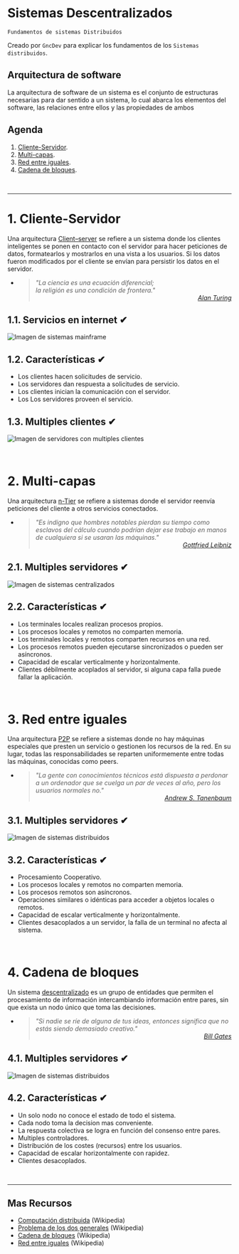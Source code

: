 # Sistemas Descentralizados
<p><code>Fundamentos de sistemas Distribuidos</code></p>
<p>Creado por <code>GncDev</code> para explicar los fundamentos de los <code>Sistemas distribuidos</code>.</p>

## Arquitectura de software
La arquitectura de software de un sistema es el conjunto de estructuras necesarias para dar sentido a un sistema, lo cual abarca los elementos del software, las relaciones entre ellos y las propiedades de ambos

## Agenda
1. [Cliente-Servidor](#1-cliente-servidor).
1. [Multi-capas](#2-multi-capa).
1. [Red entre iguales](#3-red-entre-iguales).
1. [Cadena de bloques](#4-cadena-de-bloques).

<br>

---
# 1. Cliente-Servidor
Una arquitectura [Client–server][1] se refiere a un sistema donde los clientes inteligentes se ponen en contacto con el servidor para hacer peticiones de datos, formatearlos y mostrarlos en una vista a los usuarios. Si los datos fueron modificados por el cliente se envían para persistir los datos en el servidor.

* ><i>"La ciencia es una ecuación diferencial;<br>
la religión es una condición de frontera."</i><br>
<cite style="display:block; text-align: right">[Alan Turing](https://es.wikipedia.org/wiki/Alan_Turing)</cite>

[1]:https://es.wikipedia.org/wiki/Cliente-servidor

## 1.1. Servicios en internet ✔

![Imagen de sistemas mainframe](../img/client-server.svg "Sistemas mainframe")

## 1.2. Características ✔
* Los clientes hacen solicitudes de servicio.
* Los servidores dan respuesta a solicitudes de servicio.
* Los clientes inician la comunicación con el servidor.
* Los Los servidores proveen el servicio.

## 1.3. Multiples clientes ✔

![Imagen de servidores con multiples clientes](../img/a-cliente-servidor.svg "Sistemas centralizados")

<br>

# 2. Multi-capas
Una arquitectura [n-Tier][2] se refiere a sistemas donde el servidor reenvía peticiones del cliente a otros servicios conectados.

* ><i>"Es indigno que hombres notables pierdan su tiempo como esclavos del cálculo cuando podrían dejar ese trabajo en manos de cualquiera si se usaran las máquinas."</i><br><cite style="display:block; text-align: right">[Gottfried Leibniz](https://es.wikipedia.org/wiki/Gottfried_Leibniz)</cite>

[2]:https://es.wikipedia.org/wiki/Programaci%C3%B3n_por_capas

## 2.1. Multiples servidores ✔

![Imagen de sistemas centralizados](../img/a-mulilayer-server.svg "Sistemas centralizados")


## 2.2. Características ✔
* Los terminales locales realizan procesos propios.
* Los procesos locales y remotos no comparten memoria.
* Los terminales locales y remotos comparten recursos en una red.
* Los procesos remotos pueden ejecutarse sincronizados o pueden ser asíncronos.
* Capacidad de escalar verticalmente y horizontalmente.
* Clientes débilmente acoplados al servidor, si alguna capa falla puede fallar la aplicación.

<br>

# 3. Red entre iguales
Una arquitectura [P2P][3] se refiere a sistemas donde no hay máquinas especiales que presten un servicio o gestionen los recursos de la red. En su lugar, todas las responsabilidades se reparten uniformemente entre todas las máquinas, conocidas como peers.

* ><i>"La gente con conocimientos técnicos está dispuesta a perdonar a un ordenador que se cuelga un par de veces al año, pero los usuarios normales no."</i><br><cite style="display:block; text-align: right"> [Andrew S. Tanenbaum](https://es.wikipedia.org/wiki/Andrew_S._Tanenbaum)</cite>

[3]:https://es.wikipedia.org/wiki/Peer-to-peer

## 3.1. Multiples servidores ✔

![Imagen de sistemas distribuidos](../img/os-distributed.svg "Sistemas Distribuidos")


## 3.2. Características ✔
* Procesamiento Cooperativo.
* Los procesos locales y remotos no comparten memoria.
* Los procesos remotos son asíncronos.
* Operaciones similares o idénticas para acceder a objetos locales o remotos.
* Capacidad de escalar verticalmente y horizontalmente.
* Clientes desacoplados a un servidor, la falla de un terminal no afecta al sistema.

<br>

# 4. Cadena de bloques
Un sistema [descentralizado][3] es un grupo de entidades que permiten el procesamiento de información intercambiando información entre pares, sin que exista un nodo único que toma las decisiones. 

* ><i>"Si nadie se ríe de alguna de tus ideas, entonces significa que no estás siendo demasiado creativo."</i><br><cite style="display:block; text-align: right"> [Bill Gates](https://es.wikipedia.org/wiki/Bill_Gates)</cite>

[3]:https://en.wikipedia.org/wiki/Distributed_operating_system

## 4.1. Multiples servidores ✔

![Imagen de sistemas distribuidos](../img/os-distributed.svg "Sistemas Distribuidos")


## 4.2. Características ✔
* Un solo nodo no conoce el estado de todo el sistema.
* Cada nodo toma la decision mas conveniente.
* La respuesta colectiva se logra en función del consenso entre pares.
* Multiples controladores.
* Distribución de los costes (recursos) entre los usuarios.
* Capacidad de escalar horizontalmente con rapidez.
* Clientes desacoplados.


<br>

---
## Mas Recursos
- [Computación distribuida](https://es.wikipedia.org/wiki/Computaci%C3%B3n_distribuida) (Wikipedia)
- [Problema de los dos generales](https://es.wikipedia.org/wiki/Problema_de_los_dos_generales) (Wikipedia)
- [Cadena de bloques](https://es.wikipedia.org/wiki/Cadena_de_bloques) (Wikipedia)
- [Red entre iguales](https://es.wikipedia.org/wiki/Peer-to-peer) (Wikipedia)